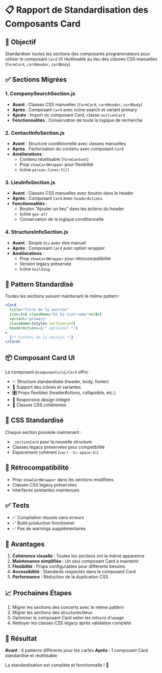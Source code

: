# 📋 Rapport de Standardisation des Composants Card

## 🎯 Objectif
Standardiser toutes les sections des composants programmateurs pour utiliser le composant `Card` UI réutilisable au lieu des classes CSS manuelles (`formCard`, `cardHeader`, `cardBody`).

## ✅ Sections Migrées

### 1. **CompanySearchSection.js**
- **Avant** : Classes CSS manuelles (`formCard`, `cardHeader`, `cardBody`)
- **Après** : Composant `Card` avec icône search et variant primary
- **Ajouts** : Import du composant Card, classe `sectionCard`
- **Fonctionnalités** : Conservation de toute la logique de recherche

### 2. **ContactInfoSection.js**
- **Avant** : Structure conditionnelle avec classes manuelles
- **Après** : Factorisation du contenu avec composant `Card`
- **Améliorations** : 
  - Contenu réutilisable (`formContent`)
  - Prop `showCardWrapper` pour flexibilité
  - Icône `person-lines-fill`

### 3. **LieuInfoSection.js**
- **Avant** : Classes CSS manuelles avec bouton dans le header
- **Après** : Composant `Card` avec `headerActions`
- **Fonctionnalités** : 
  - Bouton "Ajouter un lieu" dans les actions du header
  - Icône `geo-alt`
  - Conservation de la logique conditionnelle

### 4. **StructureInfoSection.js**
- **Avant** : Simple `div` avec titre manuel
- **Après** : Composant `Card` avec option wrapper
- **Améliorations** :
  - Prop `showCardWrapper` pour rétrocompatibilité
  - Version legacy préservée
  - Icône `building`

## 🎨 Pattern Standardisé

Toutes les sections suivent maintenant le même pattern :

```jsx
<Card
  title="Titre de la section"
  icon={<i className="bi bi-icon-name"></i>}
  variant="primary"
  className={styles.sectionCard}
  headerActions={/* optionnel */}
>
  {/* Contenu de la section */}
</Card>
```

## 📦 Composant Card UI

Le composant `@components/ui/Card` offre :
- ✨ Structure standardisée (header, body, footer)
- 🎨 Support des icônes et variantes
- 🎛️ Props flexibles (headerActions, collapsible, etc.)
- 📱 Responsive design intégré
- 🔧 Classes CSS cohérentes

## 💾 CSS Standardisé

Chaque section possède maintenant :
- `.sectionCard` pour la nouvelle structure
- Classes legacy préservées pour compatibilité
- Espacement cohérent (`var(--tc-space-4)`)

## 🔄 Rétrocompatibilité

- Prop `showCardWrapper` dans les sections modifiées
- Classes CSS legacy préservées
- Interfaces existantes maintenues

## ✅ Tests

- ✅ Compilation réussie sans erreurs
- ✅ Build production fonctionnel
- ✅ Pas de warnings supplémentaires

## 🚀 Avantages

1. **Cohérence visuelle** : Toutes les sections ont la même apparence
2. **Maintenance simplifiée** : Un seul composant Card à maintenir
3. **Flexibilité** : Props configurables pour différents besoins
4. **Accessibilité** : Standards respectés dans le composant Card
5. **Performance** : Réduction de la duplication CSS

## 📈 Prochaines Étapes

1. Migrer les sections des concerts avec le même pattern
2. Migrer les sections des structures/lieux
3. Optimiser le composant Card selon les retours d'usage
4. Nettoyer les classes CSS legacy après validation complète

## 🎉 Résultat

**Avant** : 4 patterns différents pour les cartes
**Après** : 1 composant Card standardisé et réutilisable

La standardisation est complète et fonctionnelle ! 🎊 